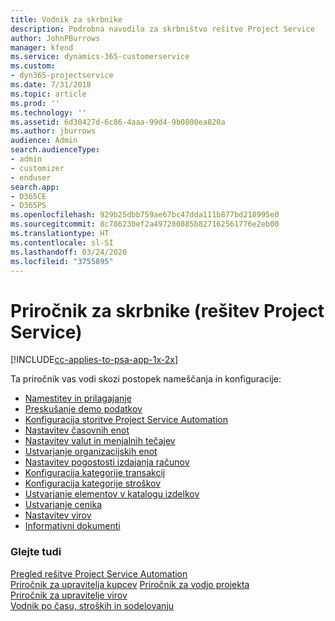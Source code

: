 ```yaml
---
title: Vodnik za skrbnike
description: Podrobna navodila za skrbništvo rešitve Project Service
author: JohnPBurrows
manager: kfend
ms.service: dynamics-365-customerservice
ms.custom:
- dyn365-projectservice
ms.date: 7/31/2018
ms.topic: article
ms.prod: ''
ms.technology: ''
ms.assetid: 6d30427d-6c86-4aaa-99d4-9b0800ea820a
ms.author: jburrows
audience: Admin
search.audienceType:
- admin
- customizer
- enduser
search.app:
- D365CE
- D365PS
ms.openlocfilehash: 929b25dbb759ae67bc47dda111b877bd218995e0
ms.sourcegitcommit: 8c786230ef2a497280885b827162561776e2eb00
ms.translationtype: HT
ms.contentlocale: sl-SI
ms.lasthandoff: 03/24/2020
ms.locfileid: "3755895"
---
```

# <a name="administrator-guide-project-service"></a>Priročnik za skrbnike (rešitev Project Service)

[!INCLUDE[cc-applies-to-psa-app-1x-2x](../includes/cc-applies-to-psa-app-1x-2x.md)]

Ta priročnik vas vodi skozi postopek nameščanja in konfiguracije:  
  
- [Namestitev in prilagajanje](install-customize.md)
- [Preskušanje demo podatkov](use-demo-data.md)
- [Konfiguracija storitve Project Service Automation](configure.md)
- [Nastavitev časovnih enot](set-up-time-units.md)
- [Nastavitev valut in menjalnih tečajev](set-up-currencies-exchange-rates.md)
- [Ustvarjanje organizacijskih enot](create-organizational-units.md)
- [Nastavitev pogostosti izdajanja računov](set-up-invoice-frequencies.md)
- [Konfiguracija kategorije transakcij](configure-transaction-categories.md)
- [Konfiguracija kategorije stroškov](configure-expense-categories.md)
- [Ustvarjanje elementov v katalogu izdelkov](create-product-catalog-items.md)
- [Ustvarjanje cenika](create-price-list.md)
- [Nastavitev virov](set-up-resources.md)
- [Informativni dokumenti](white-papers.md)
  
### <a name="see-also"></a>Glejte tudi  
 [Pregled rešitve Project Service Automation](../project-service/overview.md)    
 [Priročnik za upravitelja kupcev](../project-service/account-manager-guide.md) [Priročnik za vodjo projekta](../project-service/project-manager-guide.md)   
 [Priročnik za upravitelje virov](../project-service/resource-manager-guide.md)   
 [Vodnik po času, stroških in sodelovanju](../project-service/time-expense-collaboration-guide.md)
